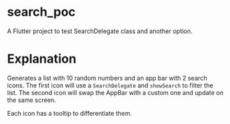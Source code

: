 # search_poc

A Flutter project to test SearchDelegate class and another option.

# Explanation

Generates a list with 10 random numbers and an app bar with 2 search icons.
The first icon will use a `SearchDelegate` and `showSearch` to filter the list.
The second icon will swap the AppBar with a custom one and update on the same screen.

Each icon has a tooltip to differentiate them.